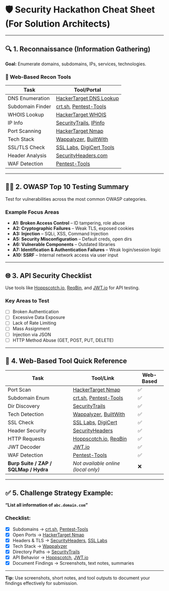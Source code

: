 # 🛡️ Security Hackathon Cheat Sheet (For Solution Architects)

---

## 🔍 1. Reconnaissance (Information Gathering)

**Goal:** Enumerate domains, subdomains, IPs, services, technologies.

### 🔧 Web-Based Recon Tools

| Task              | Tool/Portal                                                                 |
|-------------------|------------------------------------------------------------------------------|
| DNS Enumeration   | [HackerTarget DNS Lookup](https://hackertarget.com/dns-lookup/)             |
| Subdomain Finder  | [crt.sh](https://crt.sh), [Pentest-Tools](https://pentest-tools.com)        |
| WHOIS Lookup      | [HackerTarget WHOIS](https://hackertarget.com/whois-lookup/)                |
| IP Info           | [SecurityTrails](https://securitytrails.com), [IPinfo](https://ipinfo.io)   |
| Port Scanning     | [HackerTarget Nmap](https://hackertarget.com/nmap-online-port-scanner/)     |
| Tech Stack        | [Wappalyzer](https://wappalyzer.com), [BuiltWith](https://builtwith.com)    |
| SSL/TLS Check     | [SSL Labs](https://www.ssllabs.com/ssltest), [DigiCert Tools](https://ssltools.digicert.com) |
| Header Analysis   | [SecurityHeaders.com](https://securityheaders.com)                          |
| WAF Detection     | [Pentest-Tools](https://pentest-tools.com)                                  |

---

## 🕵️‍♂️ 2. OWASP Top 10 Testing Summary

Test for vulnerabilities across the most common OWASP categories.

### Example Focus Areas

- **A1: Broken Access Control** – ID tampering, role abuse
- **A2: Cryptographic Failures** – Weak TLS, exposed cookies
- **A3: Injection** – SQLi, XSS, Command Injection
- **A5: Security Misconfiguration** – Default creds, open dirs
- **A6: Vulnerable Components** – Outdated libraries
- **A7: Identification & Authentication Failures** – Weak login/session logic
- **A10: SSRF** – Internal network access via user input

---

## 🌐 3. API Security Checklist

Use tools like [Hoppscotch.io](https://hoppscotch.io), [ReqBin](https://reqbin.com), and [JWT.io](https://jwt.io) for API testing.

### Key Areas to Test

- [ ] Broken Authentication
- [ ] Excessive Data Exposure
- [ ] Lack of Rate Limiting
- [ ] Mass Assignment
- [ ] Injection via JSON
- [ ] HTTP Method Abuse (GET, POST, PUT, DELETE)

---

## 🧰 4. Web-Based Tool Quick Reference

| Task              | Tool/Link                                                   | Web-Based |
|-------------------|-------------------------------------------------------------|-----------|
| Port Scan         | [HackerTarget Nmap](https://hackertarget.com/nmap-online-port-scanner/) | ✅        |
| Subdomain Enum    | [crt.sh](https://crt.sh), [Pentest-Tools](https://pentest-tools.com) | ✅        |
| Dir Discovery     | [SecurityTrails](https://securitytrails.com/tools/path-finder) | ✅        |
| Tech Detection    | [Wappalyzer](https://wappalyzer.com), [BuiltWith](https://builtwith.com) | ✅        |
| SSL Check         | [SSL Labs](https://www.ssllabs.com/ssltest/), [DigiCert](https://ssltools.digicert.com) | ✅ |
| Header Security   | [SecurityHeaders](https://securityheaders.com)             | ✅        |
| HTTP Requests     | [Hoppscotch.io](https://hoppscotch.io), [ReqBin](https://reqbin.com) | ✅        |
| JWT Decoder       | [JWT.io](https://jwt.io)                                   | ✅        |
| WAF Detection     | [Pentest-Tools](https://pentest-tools.com)                 | ✅        |
| **Burp Suite / ZAP / SQLMap / Hydra** | *Not available online (local only)*   | ❌        |

---

## ✅ 5. Challenge Strategy Example:  
**“List all information of `abc.domain.com`”**

### Checklist:
- [x] Subdomains → [crt.sh](https://crt.sh), [Pentest-Tools](https://pentest-tools.com)
- [x] Open Ports → [HackerTarget Nmap](https://hackertarget.com/nmap-online-port-scanner/)
- [x] Headers & TLS → [SecurityHeaders](https://securityheaders.com), [SSL Labs](https://www.ssllabs.com/ssltest/)
- [x] Tech Stack → [Wappalyzer](https://wappalyzer.com)
- [x] Directory Paths → [SecurityTrails](https://securitytrails.com)
- [x] API Behavior → [Hoppscotch](https://hoppscotch.io), [JWT.io](https://jwt.io)
- [x] Document Findings → Screenshots, text notes, summaries

---

**Tip:** Use screenshots, short notes, and tool outputs to document your findings effectively for submission.

